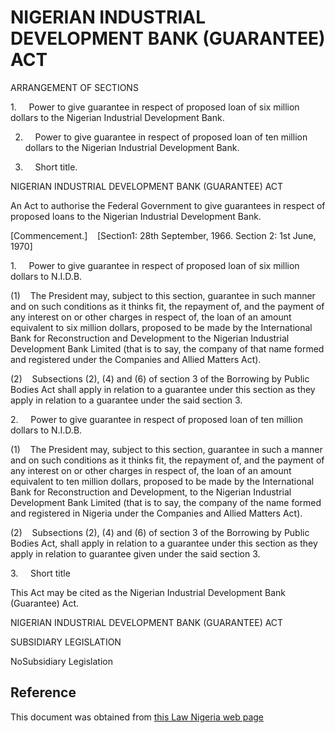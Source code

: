 # NIGERIAN INDUSTRIAL DEVELOPMENT BANK (GUARANTEE) ACT

ARRANGEMENT OF SECTIONS

1.     Power to give guarantee in respect of proposed loan of six million dollars to the Nigerian Industrial Development Bank.

2.     Power to give guarantee in respect of proposed loan of ten million dollars to the Nigerian Industrial Development Bank.

3.     Short title.

NIGERIAN INDUSTRIAL DEVELOPMENT BANK (GUARANTEE) ACT

An Act to authorise the Federal Government to give guarantees in respect of proposed loans to the Nigerian Industrial Development Bank.

[Commencement.]    [Section1: 28th September, 1966. Section 2: 1st June, 1970]

1.     Power to give guarantee in respect of proposed loan of six million dollars to N.I.D.B.

(1)    The President may, subject to this section, guarantee in such manner and on such conditions as it thinks fit, the repayment of, and the payment of any interest on or other charges in respect of, the loan of an amount equivalent to six million dollars, proposed to be made by the International Bank for Reconstruction and Development to the Nigerian Industrial Development Bank Limited (that is to say, the company of that name formed and registered under the Companies and Allied Matters Act).

(2)    Subsections (2), (4) and (6) of section 3 of the Borrowing by Public Bodies Act shall apply in relation to a guarantee under this section as they apply in relation to a guarantee under the said section 3.

2.     Power to give guarantee in respect of proposed loan of ten million dollars to N.I.D.B.

(1)    The President may, subject to this section, guarantee in such a manner and on such conditions as it thinks fit, the repayment of, and the payment of any interest on or other charges in respect of, the loan of an amount equivalent to ten million dollars, proposed to be made by the International Bank for Reconstruction and Development, to the Nigerian Industrial Development Bank Limited (that is to say, the company of the name formed and registered in Nigeria under the Companies and Allied Matters Act).

(2)    Subsections (2), (4) and (6) of section 3 of the Borrowing by Public Bodies Act, shall apply in relation to a guarantee under this section as they apply in relation to guarantee given under the said section 3.

3.     Short title

This Act may be cited as the Nigerian Industrial Development Bank (Guarantee) Act.

NIGERIAN INDUSTRIAL DEVELOPMENT BANK (GUARANTEE) ACT

SUBSIDIARY LEGISLATION

NoSubsidiary Legislation

## Reference

This document was obtained from [this Law Nigeria web page](http://www.lawnigeria.com/LFN/N/Nigerian-Industrial-Development-Bank%28Guarantee%29Act.php")